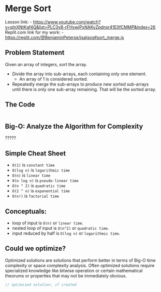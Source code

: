 # Merge Sort

Lesson link:
    - https://www.youtube.com/watch?v=qInXNtKaf4Q&list=PLC3y8-rFHvwjPxNAKvZpdnsr41E0fCMMP&index=26 
Replit.com link for my work:
    - https://replit.com/@BenjaminPeterse/jsalgos#sort_merge.js

## Problem Statement

Given an array of integers, sort the array.

- Divide the array into sub-arrays, each containing only one element.
    - An array of 1 is considered sorted.
- Repeatedly merge the sub-arrays to produce new sorted sub-arrays until 
  there is only one sub-array remaining.  That will be the sorted array.

## The Code

```javascript

```

## Big-O: Analyze the Algorithm for Complexity

?????

## Simple Cheat Sheet

- `O(1)` is `constant time`
- `O(log n)` is `logarithmic time` 
- `O(n)` is `linear time`
- `0(n log n)` is `pseudo-linear time`
- `O(n ^ 2)` is `quadratic time` 
- `O(2 ^ n)` is `exponential time`
- `O(n!)` is `factorial time` 

## Conceptuals:

- loop of input is `O(n)` or `linear time`.
- nested loop of input is `O(n^2)` or `quadratic time`.
- input reduced by half is `O(log n)` or `logarithmic time`.

## Could we optimize?

Optimized solutions are solutions that perform better in terms of Big-O 
time complexity or space complexity analysis.  Often optimized solutions 
require specialized knowledge like bitwise operation or certain 
mathematical theorums or properties that may not be immediately obvious.

```javascript
// optimized solution, if created
```